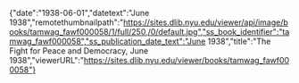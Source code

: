 {"date":"1938-06-01","datetext":"June 1938","remotethumbnailpath":"https://sites.dlib.nyu.edu/viewer/api/image/books/tamwag_fawf000058/1/full/250,/0/default.jpg","ss_book_identifier":"tamwag_fawf000058","ss_publication_date_text":"June 1938","title":"The Fight for Peace and Democracy, June 1938","viewerURL":"https://sites.dlib.nyu.edu/viewer/books/tamwag_fawf000058"}